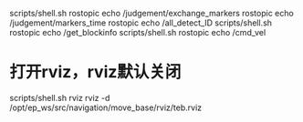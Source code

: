 scripts/shell.sh
rostopic echo /judgement/exchange_markers
rostopic echo /judgement/markers_time
rostopic echo /all_detect_ID
scripts/shell.sh rostopic echo /get_blockinfo
scripts/shell.sh rostopic echo /cmd_vel

# 打开rviz，rviz默认关闭
scripts/shell.sh rviz rviz -d /opt/ep_ws/src/navigation/move_base/rviz/teb.rviz